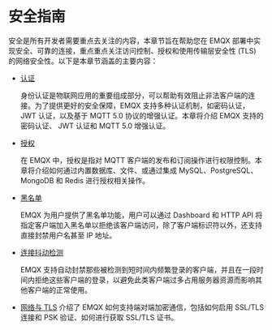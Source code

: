 # 安全指南

安全是所有开发者需要重点去关注的内容，本章节旨在帮助您在 EMQX 部署中实现安全、可靠的连接，重点重点关注访问控制、授权和使用传输层安全性 (TLS) 的网络安全性。以下是本章节涵盖的主要内容：

- [认证](./authn/authn.md)

  身份认证是物联网应用的重要组成部分，可以帮助有效阻止非法客户端的连接。为了提供更好的安全保障，EMQX 支持多种认证机制，如密码认证，JWT 认证，以及基于 MQTT 5.0 协议的增强认证。本章将介绍 EMQX 支持的密码认证、 JWT 认证和 MQTT 5.0 增强认证。

- [授权](./authz/authz.md)

  在 EMQX 中，授权是指对 MQTT 客户端的发布和订阅操作进行权限控制。本章将介绍如何通过内置数据库、文件、或通过集成 MySQL、PostgreSQL、MongoDB 和 Redis 进行授权相关操作。

- [黑名单](./blacklist.md)

  EMQX 为用户提供了黑名单功能，用户可以通过 Dashboard 和 HTTP API 将指定客户端加入黑名单以拒绝该客户端访问，除了客户端标识符以外，还支持直接封禁用户名甚至 IP 地址。

- [连接抖动检测](./flapping-detect.md)

  EMQX 支持自动封禁那些被检测到短时间内频繁登录的客户端，并且在一段时间内拒绝这些客户端的登录，以避免此类客户端过多占用服务器资源而影响其他客户端的正常使用。

- [网络与 TLS](../network/overview.md) 介绍了 EMQX 如何支持端对端加密通信，包括如何启用 SSL/TLS 连接和 PSK 验证、如何进行获取 SSL/TLS 证书。

